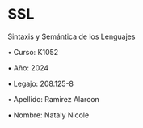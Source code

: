 # SSL
Sintaxis y Semántica de los Lenguajes

• Curso: K1052 

• Año: 2024

• Legajo: 208.125-8 

• Apellido: Ramirez Alarcon 

• Nombre: Nataly Nicole
